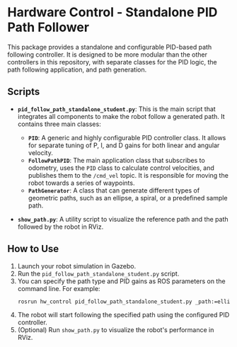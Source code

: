 # Hardware Control - Standalone PID Path Follower

This package provides a standalone and configurable PID-based path following controller. It is designed to be more modular than the other controllers in this repository, with separate classes for the PID logic, the path following application, and path generation.

## Scripts

- **`pid_follow_path_standalone_student.py`**: This is the main script that integrates all components to make the robot follow a generated path. It contains three main classes:
    - **`PID`**: A generic and highly configurable PID controller class. It allows for separate tuning of P, I, and D gains for both linear and angular velocity.
    - **`FollowPathPID`**: The main application class that subscribes to odometry, uses the `PID` class to calculate control velocities, and publishes them to the `/cmd_vel` topic. It is responsible for moving the robot towards a series of waypoints.
    - **`PathGenerator`**: A class that can generate different types of geometric paths, such as an ellipse, a spiral, or a predefined sample path.

- **`show_path.py`**: A utility script to visualize the reference path and the path followed by the robot in RViz.

## How to Use

1.  Launch your robot simulation in Gazebo.
2.  Run the `pid_follow_path_standalone_student.py` script.
3.  You can specify the path type and PID gains as ROS parameters on the command line. For example:
    ```bash
    rosrun hw_control pid_follow_path_standalone_student.py _path:=ellipse _p_gain_distance:=0.6
    ```
4.  The robot will start following the specified path using the configured PID controller.
5.  (Optional) Run `show_path.py` to visualize the robot's performance in RViz.

